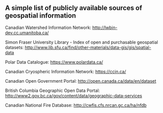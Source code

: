 ## A simple list of publicly available sources of geospatial information 

Canadian Watershed Information Network: http://lwbin-dev.cc.umanitoba.ca/

Simon Fraser University Library - Index of open and purchasable geospatial datasets: http://www.lib.sfu.ca/find/other-materials/data-gis/gis/spatial-data

Polar Data Catalogue: https://www.polardata.ca/

Canadian Cryospheric Information Network: https://ccin.ca/

Canadian Open Government Portal: http://open.canada.ca/data/en/dataset

British Columbia Geographic Open Data Portal: http://www2.gov.bc.ca/gov/content/data/geographic-data-services

Canadian National Fire Database: http://cwfis.cfs.nrcan.gc.ca/ha/nfdb
